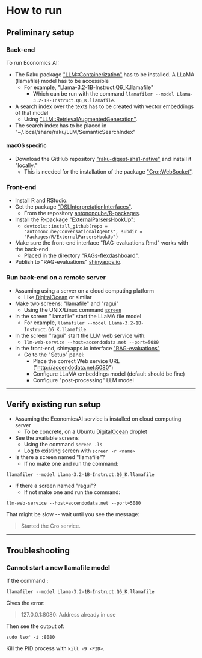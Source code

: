 # How to run

## Preliminary setup

### Back-end

To run Economics AI:
- The Raku package ["LLM::Containerization"](https://raku.land/zef:antononcube/LLM::Containerization) has to be installed.
  A LLaMA (llamafile) model has to be accessible
  - For example, "Llama-3.2-1B-Instruct.Q6_K.llamafile"
    - Which can be run with the command `llamafiler --model Llama-3.2-1B-Instruct.Q6_K.llamafile`.
- A search index over the texts has to be created with vector embeddings of that model
  - Using ["LLM::RetrievalAugmentedGeneration"](https://raku.land/zef:antononcube/LLM::RetrievalAugmentedGeneration).
- The search index has to be placed in "~/.local/share/raku/LLM/SemanticSearchIndex" 

#### macOS specific

- Download the GitHub repository ["raku-digest-sha1-native"](https://github.com/bduggan/raku-digest-sha1-native) and install it "locally."
  - This is needed for the installation of the package ["Cro::WebSocket"](https://raku.land/zef:cro/Cro::WebSocket).

### Front-end

- Install R and RStudio.
- Get the package ["DSLInterpretationInterfaces"](https://github.com/antononcube/R-packages/tree/master/DSLInterpretationInterfaces).
  - From the repository [antononcube/R-packages](https://github.com/antononcube/R-packages).
- Install the R-package ["ExternalParsersHookUp"](https://github.com/antononcube/ConversationalAgents/tree/master/Packages/R/ExternalParsersHookUp):
  - `devtools::install_github(repo = "antononcube/ConversationalAgents", subdir = "Packages/R/ExternalParsersHookUp")`
- Make sure the front-end interface "RAG-evaluations.Rmd" works with the back-end.
  - Placed in the directory ["RAGs-flexdashboard"](https://github.com/antononcube/R-packages/tree/master/DSLInterpretationInterfaces/RAGs-flexdashboard).
- Publish to "RAG-evaluations" [shinyapps.io](https://www.shinyapps.io).

### Run back-end on a remote server

- Assuming using a server on a cloud computing platform
  - Like [DigitalOcean](https://www.digitalocean.com) or similar
- Make two screens: "llamafile" and "ragui"
  - Using the UNIX/Linux command [`screen`](https://www.gnu.org/software/screen/manual/screen.html) 
- In the screen "llamafile" start the LLaMA file model
  - For example, `llamafiler --model Llama-3.2-1B-Instruct.Q6_K.llamafile`.
- In the screen "ragui" start the LLM web service with:
  - `llm-web-service --host=accendodata.net --port=5080`
- In the front-end, shinyapps.io interface ["RAG-evaluations"](https://antononcube.shinyapps.io/RAG-evaluations/)
  - Go to the "Setup" panel:
    - Place the correct Web service URL ("http://accendodata.net:5080")
    - Configure LLaMA embeddings model (default should be fine)
    - Configure "post-processing" LLM model

------

## Verify existing run setup

- Assuming the EconomicsAI service is installed on cloud computing server
  - To be concrete, on a Ubuntu [DigitalOcean](https://www.digitalocean.com) droplet 
- See the available screens
  - Using the command `screen -ls`
  - Log to existing screen with `screen -r <name>`
- Is there a screen named "llamafile"?
  - If no make one and run the command:

```
llamafiler --model Llama-3.2-1B-Instruct.Q6_K.llamafile
```

- If there a screen named "ragui"?
  - If not make one and run the command:
  
```
llm-web-service --host=accendodata.net --port=5080
```

That might be slow -- wait until you see the message:

> Started the Cro service.

-----

## Troubleshooting

### Cannot start a new llamafile model

If the command :

```
llamafiler --model Llama-3.2-1B-Instruct.Q6_K.llamafile
```

Gives the error:

> 127.0.0.1:8080: Address already in use

Then see the output of:

```
sudo lsof -i :8080
```

Kill the PID process with `kill -9 <PID>`.